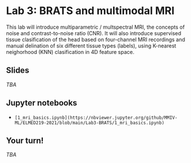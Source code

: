 # Lab 3: BRATS and multimodal MRI

This lab will introduce multiparametric / multspectral MRI, the concepts of noise and contrast-to-noise ratio (CNR). It will also introduce supervised tissue clasification of the head based on four-channel MRI recordings and manual delination of six different tissue types (labels), using K-nearest neighorhood (KNN) clasification in 4D feature space.


## Slides

_TBA_

## Jupyter notebooks

- `[1_mri_basics.ipynb](https://nbviewer.jupyter.org/github/MMIV-ML/ELMED219-2021/blob/main/Lab3-BRATS/1_mri_basics.ipynb)` 

## Your turn! 

_TBA_
